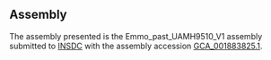 

Assembly
--------

The assembly presented is the Emmo\_past\_UAMH9510\_V1 assembly
submitted to [INSDC](http://www.insdc.org) with the assembly accession
[GCA\_001883825.1](http://www.ebi.ac.uk/ena/data/view/GCA_001883825.1).
